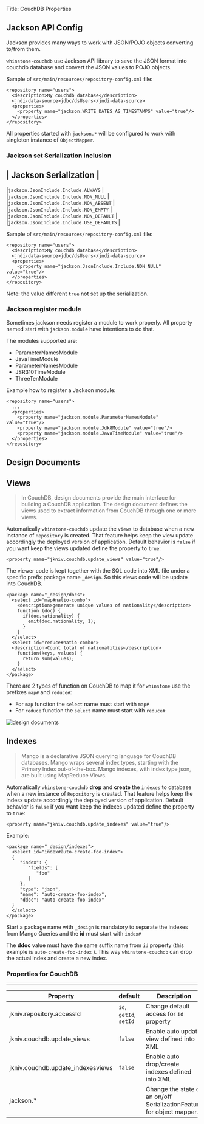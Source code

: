 Title: CouchDB Properties

Jackson API Config
-------------
       
Jackson provides many ways to work with JSON/POJO objects converting to/from them. 

`whinstone-couchdb` use Jackson API library to save the JSON format into couchdb database and convert the JSON values to POJO objects.

Sample of `src/main/resources/repository-config.xml` file:

    <repository name="users">
      <description>My couchdb database</description>
      <jndi-data-source>jdbc/dsUsers</jndi-data-source>
      <properties>
        <property name="jackson.WRITE_DATES_AS_TIMESTAMPS" value="true"/>
      </properties>
    </repository>
  
All properties started with `jackson.*` will be configured to work with singleton instance of `ObjectMapper`. 


### Jackson set Serialization Inclusion

| Jackson Serialization                    |
--------------------------------------------
|`jackson.JsonInclude.Include.ALWAYS`       |
|`jackson.JsonInclude.Include.NON_NULL`     |
|`jackson.JsonInclude.Include.NON_ABSENT`   |
|`jackson.JsonInclude.Include.NON_EMPTY`    |
|`jackson.JsonInclude.Include.NON_DEFAULT`  |
|`jackson.JsonInclude.Include.USE_DEFAULTS` |

Sample of `src/main/resources/repository-config.xml` file:

    <repository name="users">
      <description>My couchdb database</description>
      <jndi-data-source>jdbc/dsUsers</jndi-data-source>
      <properties>
        <property name="jackson.JsonInclude.Include.NON_NULL" value="true"/>
      </properties>
    </repository>

Note: the value different `true` not set up the serialization.

### Jackson register module

Sometimes jackson needs register a module to work properly. All property named start with `jackson.module` have intentions to do that. 

The modules supported are: 

 - ParameterNamesModule
 - JavaTimeModule
 - ParameterNamesModule
 - JSR310TimeModule
 - ThreeTenModule

Example how to register a Jackson module:

    <repository name="users">
      ...
      <properties>
        <property name="jackson.module.ParameterNamesModule" value="true"/>
        <property name="jackson.module.Jdk8Module" value="true"/>
        <property name="jackson.module.JavaTimeModule" value="true"/>
      </properties>
    </repository>
    
    
Design Documents
---------

## Views

>In CouchDB, design documents provide the main interface for building a CouchDB application. The design document defines the views used to extract information from CouchDB through one or more views.


Automatically `whinstone-couchdb` update the `views` to database when a new instance of `Repository` is created. That feature helps keep the view update accordingly the deployed version of application. Default behavior is `false` if you want keep the views updated define the property to `true`:

    <property name="jkniv.couchdb.update_views" value="true"/>
    
The viewer code is kept together with the SQL code into XML file under a specific prefix package name `_design`.  So this views code will be update into CouchDB.
    
    <package name="_design/docs">
      <select id="map#natio-combo">
        <description>generate unique values of nationality</description>
        function (doc) {
          if(doc.nationality) {
            emit(doc.nationality, 1);
          }
        }
      </select>
      <select id="reduce#natio-combo">
      <description>Count total of nationalities</description>
        function(keys, values) {
          return sum(values);
        }
      </select>
    </package>
    

There are 2 types of function on CouchDB to map it for `whinstone` use the prefixes `map#` and `reduce#`:

- For `map` function the `select` name must start with `map#`
- For `reduce` function the `select` name must start with `reduce#`


![design documents](images/design_docs.png)
   
    
## Indexes

>Mango is a declarative JSON querying language for CouchDB databases. Mango wraps several index types, starting with the Primary Index out-of-the-box. Mango indexes, with index type json, are built using MapReduce Views.


Automatically `whinstone-couchdb` **drop** and **create** the `indexes` to database when a new instance of `Repository` is created. That feature helps keep the indesx update accordingly the deployed version of application. Default behavior is `false` if you want keep the indexes updated define the property to `true`:

    <property name="jkniv.couchdb.update_indexes" value="true"/>
    
Example:

    <package name="_design/indexes">
      <select id="index#auto-create-foo-index">
      {
         "index": {
            "fields": [
               "foo"
            ]
         },
         "type": "json",
         "name": "auto-create-foo-index",
         "ddoc": "auto-create-foo-index"
      }
      </select>
    </package>
    
Start a package name with `_design` is mandatory to separate the indexes from Mango Queries and the **id** must start with `index#`


The **ddoc** value must have the same suffix name from `id` property (this example is `auto-create-foo-index` ). This way `whinstone-couchdb` can drop the actual index and create a new index.

### Properties for CouchDB
-------

|Property                          |default               | Description       |
| ----------------------------------|--------------------- | ----------------- |
|jkniv.repository.accessId          | `id`, `getId`, `setId` | Change default access for `id` property |
|jkniv.couchdb.update_views         | `false`               | Enable auto update view defined into XML |
|jkniv.couchdb.update_indexesviews  | `false`               | Enable auto drop/create indexes defined into XML|
|jackson.*                          |                      | Change the state of an on/off SerializationFeature for object mapper. |

